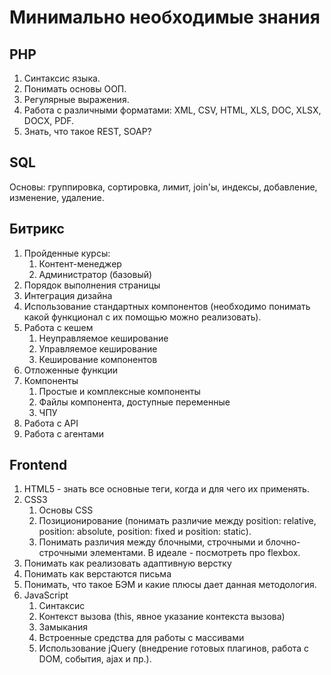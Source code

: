 # Минимально необходимые знания
## PHP
1. Синтаксис языка.
1. Понимать основы ООП.
1. Регулярные выражения.
1. Работа с различными форматами: XML, CSV, HTML, XLS, DOC, XLSX, DOCX, PDF.
1. Знать, что такое REST, SOAP?

## SQL
Основы: группировка, сортировка, лимит, join'ы, индексы, добавление, изменение, удаление.

## Битрикс
1. Пройденные курсы:
    1. Контент-менеджер
    1. Администратор (базовый)
1. Порядок выполнения страницы
1. Интеграция дизайна
1. Использование стандартных компонентов (необходимо понимать какой функционал с их помощью можно реализовать).
1. Работа с кешем
    1. Неуправляемое кеширование
    1. Управляемое кеширование
    1. Кеширование компонентов
1. Отложенные функции
1. Компоненты
    1. Простые и комплексные компоненты
    1. Файлы компонента, доступные переменные
    1. ЧПУ
1. Работа с API
1. Работа с агентами

## Frontend
1. HTML5 - знать все основные теги, когда и для чего их применять.
1. CSS3
    1. Основы CSS
    1. Позиционирование (понимать различие между position: relative, position: absolute, position: fixed и position: static).
    1. Понимать различия между блочными, строчными и блочно-строчными элементами. В идеале - посмотреть про flexbox.
1. Понимать как реализовать адаптивную верстку
1. Понимать как верстаются письма
1. Понимать, что такое БЭМ и какие плюсы дает данная методология.
1. JavaScript
    1. Синтаксис
    1. Контекст вызова (this, явное указание контекста вызова)
    1. Замыкания
    1. Встроенные средства для работы с массивами
    1. Использование jQuery (внедрение готовых плагинов, работа с DOM, события, ajax и пр.).
